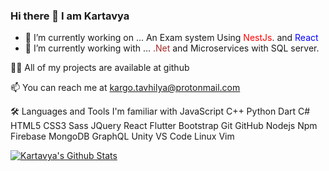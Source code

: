 ### Hi there 👋 I am Kartavya


- 🔭 I’m currently working on ... An Exam system Using <span style="color:red">NestJs</span>.  and <span style="color:blue">React</span>
- 🌱 I’m currently working with ... <span style="color:brown">.Net</span> and Microservices with SQL server.


👨‍💻 All of my projects are available at github

📫 You can reach me at kargo.tavhilya@protonmail.com

🛠  Languages and Tools I'm familiar with
JavaScript C++ Python Dart C#
HTML5 CSS3 Sass JQuery React Flutter Bootstrap
Git GitHub Nodejs Npm Firebase MongoDB GraphQL Unity
VS Code Linux Vim

[![Kartavya's Github Stats](https://github-readme-stats.vercel.app/api?username=badamnshake)](https://github.com/badamnshake/github-readme-stats)


 
